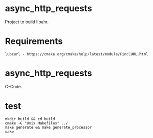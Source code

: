 # async_http_requests

Project to build libahr.

# Requirements

    lubcurl - https://cmake.org/cmake/help/latest/module/FindCURL.html

# async_http_requests

C-Code.

# test
    
    mkdir build && cd build
    cmake -G "Unix Makefiles" ../
    make generate && make generate_processor
    make 

